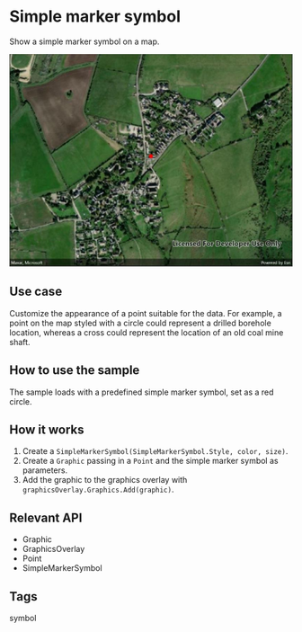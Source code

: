 # Simple marker symbol

Show a simple marker symbol on a map.

![Image of simple marker symbol](rendersimplemarkers.jpg)

## Use case

Customize the appearance of a point suitable for the data. For example, a point on the map styled with a circle could represent a drilled borehole location, whereas a cross could represent the location of an old coal mine shaft.

## How to use the sample

The sample loads with a predefined simple marker symbol, set as a red circle.

## How it works

1. Create a `SimpleMarkerSymbol(SimpleMarkerSymbol.Style, color, size)`.
2. Create a `Graphic` passing in a `Point` and the simple marker symbol as parameters.
3. Add the graphic to the graphics overlay with `graphicsOverlay.Graphics.Add(graphic)`.

## Relevant API

* Graphic
* GraphicsOverlay
* Point
* SimpleMarkerSymbol

## Tags

symbol
